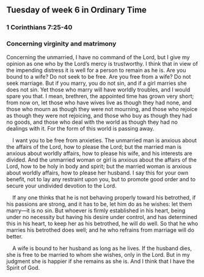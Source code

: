 ## Tuesday of week 6 in Ordinary Time

### 1 Corinthians 7:25-40

### Concerning virginity and matrimony

Concerning the unmarried, I have no command of the Lord, but I give my opinion as one who by the Lord’s mercy is trustworthy. I think that in view of the impending distress it is well for a person to remain as he is. Are you bound to a wife? Do not seek to be free. Are you free from a wife? Do not seek marriage. But if you marry, you do not sin, and if a girl marries she does not sin. Yet those who marry will have worldly troubles, and I would spare you that. I mean, brethren, the appointed time has grown very short; from now on, let those who have wives live as though they had none, and those who mourn as though they were not mourning, and those who rejoice as though they were not rejoicing, and those who buy as though they had no goods, and those who deal with the world as though they had no dealings with it. For the form of this world is passing away.

    I want you to be free from anxieties. The unmarried man is anxious about the affairs of the Lord, how to please the Lord; but the married man is anxious about worldly affairs, how to please his wife, and his interests are divided. And the unmarried woman or girl is anxious about the affairs of the Lord, how to be holy in body and spirit; but the married woman is anxious about worldly affairs, how to please her husband. I say this for your own benefit, not to lay any restraint upon you, but to promote good order and to secure your undivided devotion to the Lord.

    If any one thinks that he is not behaving properly toward his betrothed, if his passions are strong, and it has to be, let him do as he wishes: let them marry—it is no sin. But whoever is firmly established in his heart, being under no necessity but having his desire under control, and has determined this in his heart, to keep her as his betrothed, he will do well. So that he who marries his betrothed does well; and he who refrains from marriage will do better.

    A wife is bound to her husband as long as he lives. If the husband dies, she is free to be married to whom she wishes, only in the Lord. But in my judgment she is happier if she remains as she is. And I think that I have the Spirit of God.